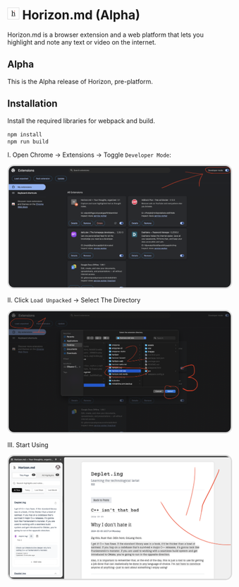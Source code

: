 # <img src="./.git-assets/img/logo.png" style="border: 1px solid Gainsboro; width: 25px;"> Horizon.md (Alpha)

Horizon.md is a browser extension and a web platform that lets you highlight and note any text or video on the internet.

## Alpha

This is the Alpha release of Horizon, pre-platform.

## Installation

Install the required libraries for webpack and build.

```
npm install
npm run build
```

I. Open Chrome -> Extensions -> Toggle `Developer Mode`:

<img src="./.git-assets/img/1.png" style="border: 3px solid Gainsboro; border-radius: 15px;">

II. Click `Load Unpacked` -> Select The Directory

<img src="./.git-assets/img/2.png" style="border: 3px solid Gainsboro; border-radius: 15px;">

III. Start Using

<img src="./.git-assets/img/3.png" style="border: 3px solid Gainsboro; border-radius: 15px;">